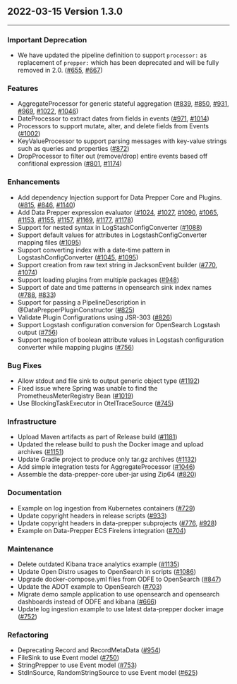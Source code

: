 ## 2022-03-15 Version 1.3.0

---

### Important Deprecation
* We have updated the pipeline definition to support `processor:` as replacement of `prepper:` which has been deprecated and will be fully removed in 2.0. ([#655](https://github.com/opensearch-project/data-prepper/pull/655), [#667](https://github.com/opensearch-project/data-prepper/pull/667))

### Features
* AggregateProcessor for generic stateful aggregation ([#839](https://github.com/opensearch-project/data-prepper/pull/839), [#850](https://github.com/opensearch-project/data-prepper/pull/850), [#931](https://github.com/opensearch-project/data-prepper/pull/931), [#969](https://github.com/opensearch-project/data-prepper/pull/969), [#1022](https://github.com/opensearch-project/data-prepper/pull/1022), [#1046](https://github.com/opensearch-project/data-prepper/pull/1046))
* DateProcessor to extract dates from fields in events ([#971](https://github.com/opensearch-project/data-prepper/pull/971), [#1014](https://github.com/opensearch-project/data-prepper/pull/1014))
* Processors to support mutate, alter, and delete fields from Events ([#1002](https://github.com/opensearch-project/data-prepper/pull/1002))
* KeyValueProcessor to support parsing messages with key-value strings such as queries and properties ([#872](https://github.com/opensearch-project/data-prepper/pull/872))
* DropProcessor to filter out (remove/drop) entire events based off confitional expression ([#801](https://github.com/opensearch-project/data-prepper/pull/801), [#1174](https://github.com/opensearch-project/data-prepper/pull/1174))

### Enhancements
* Add dependency Injection support for Data Prepper Core and Plugins. ([#815](https://github.com/opensearch-project/data-prepper/pull/815), [#846](https://github.com/opensearch-project/data-prepper/pull/846), [#1140](https://github.com/opensearch-project/data-prepper/pull/1140))
* Add Data Prepper expression evaluator ([#1024](https://github.com/opensearch-project/data-prepper/pull/1024), [#1027](https://github.com/opensearch-project/data-prepper/pull/1027), [#1090](https://github.com/opensearch-project/data-prepper/pull/1090), [#1065](https://github.com/opensearch-project/data-prepper/pull/1065), [#1153](https://github.com/opensearch-project/data-prepper/pull/1153), [#1155](https://github.com/opensearch-project/data-prepper/pull/1155), [#1157](https://github.com/opensearch-project/data-prepper/pull/1157), [#1169](https://github.com/opensearch-project/data-prepper/pull/1169), [#1177](https://github.com/opensearch-project/data-prepper/pull/1177), [#1178](https://github.com/opensearch-project/data-prepper/pull/1178))
* Support for nested syntax in LogStashConfigConverter ([#1088](https://github.com/opensearch-project/data-prepper/pull/1088))
* Support default values for attributes in LogstashConfigConverter mapping files ([#1095](https://github.com/opensearch-project/data-prepper/pull/1095))
* Support converting index with a date-time pattern in LogstashConfigConverter ([#1045](https://github.com/opensearch-project/data-prepper/pull/1045), [#1095](https://github.com/opensearch-project/data-prepper/pull/1095))
* Support creation from raw text string in JacksonEvent builder ([#770](https://github.com/opensearch-project/data-prepper/pull/770), [#1074](https://github.com/opensearch-project/data-prepper/pull/1074))
* Support loading plugins from multiple packages ([#948](https://github.com/opensearch-project/data-prepper/pull/948))
* Support of date and time patterns in opensearch sink index names ([#788](https://github.com/opensearch-project/data-prepper/pull/788), [#833](https://github.com/opensearch-project/data-prepper/pull/833))
* Support for passing a PipelineDescription in @DataPrepperPluginConstructor ([#825](https://github.com/opensearch-project/data-prepper/pull/825))
* Validate Plugin Configurations using JSR-303 ([#826](https://github.com/opensearch-project/data-prepper/pull/826))
* Support Logstash configuration conversion for OpenSearch Logstash output ([#756](https://github.com/opensearch-project/data-prepper/pull/756))
* Support negation of boolean attribute values in Logstash configuration converter while mapping plugins ([#756](https://github.com/opensearch-project/data-prepper/pull/756))

### Bug Fixes
* Allow stdout and file sink to output generic object type ([#1192](https://github.com/opensearch-project/data-prepper/pull/1192))
* Fixed issue where Spring was unable to find the PrometheusMeterRegistry Bean ([#1019](https://github.com/opensearch-project/data-prepper/pull/1019))
* Use BlockingTaskExecutor in OtelTraceSource ([#745](https://github.com/opensearch-project/data-prepper/pull/745))

### Infrastructure
* Upload Maven artifacts as part of Release build ([#1181](https://github.com/opensearch-project/data-prepper/pull/1181))
* Updated the release build to push the Docker image and upload archives ([#1151](https://github.com/opensearch-project/data-prepper/pull/1151))
* Update Gradle project to produce only tar.gz archives ([#1132](https://github.com/opensearch-project/data-prepper/pull/1132))
* Add simple integration tests for AggregateProcessor ([#1046](https://github.com/opensearch-project/data-prepper/pull/1046))
* Assemble the data-prepper-core uber-jar using Zip64 ([#820](https://github.com/opensearch-project/data-prepper/pull/820))

### Documentation
* Example on log ingestion from Kubernetes containers ([#729](https://github.com/opensearch-project/data-prepper/pull/729))
* Update copyright headers in release scripts ([#933](https://github.com/opensearch-project/data-prepper/pull/933))
* Update copyright headers in data-prepper subprojects ([#776](https://github.com/opensearch-project/data-prepper/pull/776), [#928](https://github.com/opensearch-project/data-prepper/pull/928))
* Example on Data-Prepper ECS Firelens integration ([#704](https://github.com/opensearch-project/data-prepper/pull/704))

### Maintenance
* Delete outdated Kibana trace analytics example ([#1135](https://github.com/opensearch-project/data-prepper/pull/1135))
* Update Open Distro usages to OpenSearch in scripts ([#1086](https://github.com/opensearch-project/data-prepper/pull/1086))
* Upgrade docker-compose.yml files from ODFE to OpenSearch ([#847](https://github.com/opensearch-project/data-prepper/pull/847))
* Update the ADOT example to OpenSearch ([#703](https://github.com/opensearch-project/data-prepper/pull/703))
* Migrate demo sample application to use opensearch and opensearch dashboards instead of ODFE and kibana ([#666](https://github.com/opensearch-project/data-prepper/pull/666))
* Update log ingestion example to use latest data-prepper docker image ([#752](https://github.com/opensearch-project/data-prepper/pull/752))

### Refactoring
* Deprecating Record and RecordMetaData ([#954](https://github.com/opensearch-project/data-prepper/pull/954))
* FileSink to use Event model ([#750](https://github.com/opensearch-project/data-prepper/pull/750))
* StringPrepper to use Event model ([#753](https://github.com/opensearch-project/data-prepper/pull/753))
* StdInSource, RandomStringSource to use Event model ([#625](https://github.com/opensearch-project/data-prepper/pull/625))